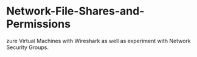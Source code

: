 # Network-File-Shares-and-Permissions
zure Virtual Machines with Wireshark as well as experiment with Network Security Groups.
